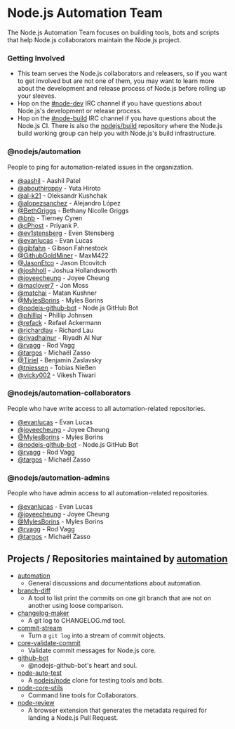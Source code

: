 # Node.js Automation Team

The Node.js Automation Team focuses on building tools, bots and scripts that
help Node.js collaborators maintain the Node.js project.

### Getting Involved

- This team serves the Node.js collaborators and releasers, so if you want to
  get involved but are not one of them, you may want to learn more about the
  development and release process of Node.js before rolling up your sleeves.
- Hop on the [#node-dev](https://webchat.freenode.net/?channels=node-dev) IRC
  channel if you have questions about Node.js's development or release process.
- Hop on the [#node-build](https://webchat.freenode.net/?channels=node-build)
  IRC channel if you have questions about the Node.js CI. There is also the
  [nodejs/build](https://github.com/nodejs/build) repository where the
  Node.js build working group can help you with Node.js's build infrastructure.

### @nodejs/automation

People to ping for automation-related issues in the organization.

<!-- ncu-team-sync.team(nodejs/automation) -->

- [@aashil](https://github.com/aashil) - Aashil Patel
- [@abouthiroppy](https://github.com/abouthiroppy) - Yuta Hiroto
- [@al-k21](https://github.com/al-k21) - Oleksandr Kushchak
- [@alopezsanchez](https://github.com/alopezsanchez) - Alejandro López
- [@BethGriggs](https://github.com/BethGriggs) - Bethany Nicolle Griggs
- [@bnb](https://github.com/bnb) - Tierney Cyren
- [@cPhost](https://github.com/cPhost) - Priyank P.
- [@ev1stensberg](https://github.com/ev1stensberg) - Even Stensberg
- [@evanlucas](https://github.com/evanlucas) - Evan Lucas
- [@gibfahn](https://github.com/gibfahn) - Gibson Fahnestock
- [@GithubGoldMiner](https://github.com/GithubGoldMiner) - MaxM422
- [@JasonEtco](https://github.com/JasonEtco) - Jason Etcovitch
- [@joshholl](https://github.com/joshholl) - Joshua Hollandsworth
- [@joyeecheung](https://github.com/joyeecheung) - Joyee Cheung
- [@maclover7](https://github.com/maclover7) - Jon Moss
- [@matchai](https://github.com/matchai) - Matan Kushner
- [@MylesBorins](https://github.com/MylesBorins) - Myles Borins
- [@nodejs-github-bot](https://github.com/nodejs-github-bot) - Node.js GitHub Bot
- [@phillipj](https://github.com/phillipj) - Phillip Johnsen
- [@refack](https://github.com/refack) - Refael Ackermann
- [@richardlau](https://github.com/richardlau) - Richard Lau
- [@riyadhalnur](https://github.com/riyadhalnur) - Riyadh Al Nur
- [@rvagg](https://github.com/rvagg) - Rod Vagg
- [@targos](https://github.com/targos) - Michaël Zasso
- [@Tiriel](https://github.com/Tiriel) - Benjamin Zaslavsky
- [@tniessen](https://github.com/tniessen) - Tobias Nießen
- [@vicky002](https://github.com/vicky002) - Vikesh Tiwari

<!-- ncu-team-sync end -->

### @nodejs/automation-collaborators

People who have write access to all automation-related repositories.

<!-- ncu-team-sync.team(nodejs/automation-collaborators) -->

- [@evanlucas](https://github.com/evanlucas) - Evan Lucas
- [@joyeecheung](https://github.com/joyeecheung) - Joyee Cheung
- [@MylesBorins](https://github.com/MylesBorins) - Myles Borins
- [@nodejs-github-bot](https://github.com/nodejs-github-bot) - Node.js GitHub Bot
- [@rvagg](https://github.com/rvagg) - Rod Vagg
- [@targos](https://github.com/targos) - Michaël Zasso

<!-- ncu-team-sync end -->

### @nodejs/automation-admins

People who have admin access to all automation-related repositories.

<!-- ncu-team-sync.team(nodejs/automation-admins) -->

- [@evanlucas](https://github.com/evanlucas) - Evan Lucas
- [@joyeecheung](https://github.com/joyeecheung) - Joyee Cheung
- [@MylesBorins](https://github.com/MylesBorins) - Myles Borins
- [@rvagg](https://github.com/rvagg) - Rod Vagg
- [@targos](https://github.com/targos) - Michaël Zasso

<!-- ncu-team-sync end -->

## Projects / Repositories maintained by [automation](https://github.com/nodejs/automation)

- [automation](https://github.com/nodejs/automation)
  - General discussions and documentations about automation.
- [branch-diff](https://github.com/nodejs/branch-diff)
  - A tool to list print the commits on one git branch that are not on
    another using loose comparison.
- [changelog-maker](https://github.com/nodejs/changelog-maker)
  - A git log to CHANGELOG.md tool.
- [commit-stream](https://github.com/nodejs/commit-stream)
  - Turn a `git log` into a stream of commit objects.
- [core-validate-commit](https://github.com/nodejs/core-validate-commit)
  - Validate commit messages for Node.js core.
- [github-bot](https://github.com/nodejs/github-bot)
  - @nodejs-github-bot's heart and soul.
- [node-auto-test](https://github.com/nodejs/node-auto-test)
  - A [nodejs/node](https://github.com/nodejs/node) clone for testing tools
    and bots.
- [node-core-utils](https://github.com/nodejs/node-core-utils)
  - Command line tools for Collaborators.
- [node-review](https://github.com/nodejs/node-review)
  - A browser extension that generates the metadata required for landing
    a Node.js Pull Request.
